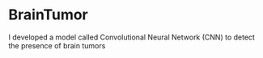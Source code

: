 # BrainTumor
I developed a model called Convolutional Neural Network (CNN) to detect the presence of brain tumors
